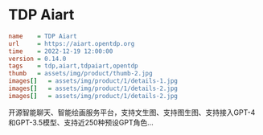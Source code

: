 # TDP Aiart

```ini
name    = TDP Aiart
url     = https://aiart.opentdp.org
time    = 2022-12-19 12:00:00
version = 0.14.0
tags    = tdp,aiart,tdpaiart,opentdp
thumb   = assets/img/product/thumb-2.jpg
images[]   = assets/img/product/1/details-1.jpg
images[]   = assets/img/product/1/details-2.jpg
images[]   = assets/img/product/1/details-2.jpg
```

开源智能聊天、智能绘画服务平台，支持文生图、支持图生图、支持接入GPT-4和GPT-3.5模型、支持近250种预设GPT角色...
